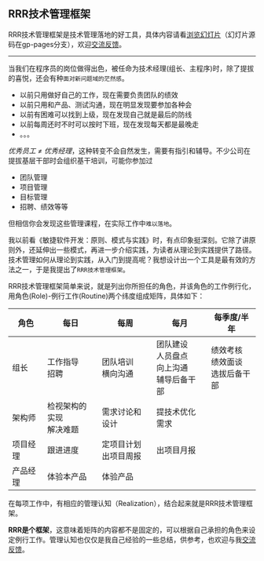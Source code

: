 ## RRR技术管理框架

RRR技术管理框架是技术管理落地的好工具，具体内容请看[浏览幻灯片](https://thinkry.github.io/rrr/)（幻灯片源码在gp-pages分支），欢迎[交流反馈](https://github.com/thinkry/rrr/issues)。

***
当我们在程序员的岗位做得出色，被任命为技术经理(组长、主程序)时，除了提拔的喜悦，还会有种`面对新问题域的茫然感`。
* 以前只用做好自己的工作，现在需要负责团队的绩效
* 以前只用和产品、测试沟通，现在明显发现要参加各种会
* 以前有困难可以找到上级，现在发现自己就是最后的防线
* 以前每周还时不时可以按时下班，现在发现每天都是最晚走
* 。。。

*优秀员工 ≠ 优秀经理*，这种转变不会自然发生，需要有指引和辅导。不少公司在提拔基层干部时会组织基干培训，可能你参加过
* 团队管理
* 项目管理
* 目标管理
* 招聘、绩效等等

但相信你会发现这些管理课程，在实际工作中`难以落地`。

我以前看《敏捷软件开发：原则、模式与实践》时，有点印象挺深刻。它除了讲原则外，还延伸出一些模式，再进一步介绍实践，为读者从理论到实践提供了路径。技术管理如何从理论到实践，从入门到提高呢？我想设计出一个工具是最有效的方法之一，于是我提出了`RRR技术管理框架`。

RRR技术管理框架简单来说，就是列出你所担任的角色，并该角色的工作例行化，用角色(Role)-例行工作(Routine)两个纬度组成矩阵，具体如下：

|角色|每日|每周|每月|每季度/半年|
|---|---|---|---|----
|组长|工作指导<br>招聘|团队培训<br>横向沟通|团队建设<br>人员盘点<br>向上沟通<br>辅导后备干部<br>|绩效考核<br>绩效面谈<br>选拔后备干部
|架构师|检视架构的实现<br>解决难题|需求讨论和设计|提技术优化需求|
|项目经理|跟进进度|定项目计划<br>出项目周报|出项目月报|
|产品经理|体验本产品|体验产品|||

在每项工作中，有相应的管理认知（Realization），结合起来就是RRR技术管理框架。

**RRR是个框架**，这意味着矩阵的内容都不是固定的，可以根据自己承担的角色来设定例行工作。管理认知也仅仅是我自己经验的一些总结，供参考，也欢迎与我[交流反馈](https://github.com/thinkry/rrr/issues)。


